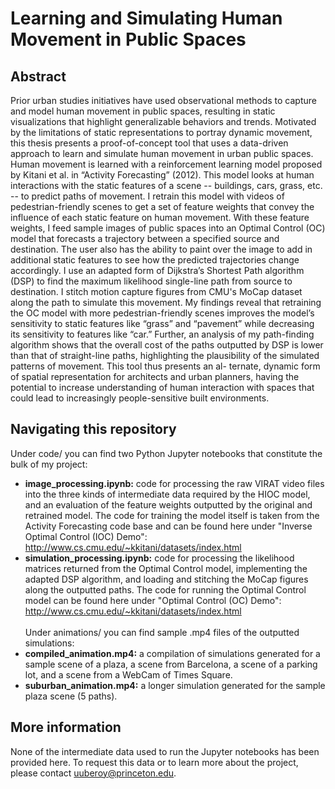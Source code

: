 # Learning and Simulating Human Movement in Public Spaces

## Abstract
Prior urban studies initiatives have used observational methods to capture and model human movement in public spaces, resulting in static visualizations that highlight generalizable behaviors and trends. Motivated by the limitations of static representations to portray dynamic movement, this thesis presents a proof-of-concept tool that uses a data-driven approach to learn and simulate human movement in urban public spaces. Human movement is learned with a reinforcement learning model proposed by Kitani et al. in “Activity Forecasting” (2012). This model looks at human interactions with the static features of a scene -- buildings, cars, grass, etc. -- to predict paths of movement. I retrain this model with videos of pedestrian-friendly scenes to get a set of feature weights that convey the influence of each static feature on human movement. With these feature weights, I feed sample images of public spaces into an Optimal Control (OC) model that forecasts a trajectory between a specified source and destination. The user also has the ability to paint over the image to add in additional static features to see how the predicted trajectories change accordingly. I use an adapted form of Dijkstra’s Shortest Path algorithm (DSP) to find the maximum likelihood single-line path from source to destination. I stitch motion capture figures from CMU's MoCap dataset along the path to simulate this movement. My findings reveal that retraining the OC model with more pedestrian-friendly scenes improves the model’s sensitivity to static features like “grass” and “pavement” while decreasing its sensitivity to features like “car.” Further, an analysis of my path-finding algorithm shows that the overall cost of the paths outputted by DSP is lower than that of straight-line paths, highlighting the plausibility of the simulated patterns of movement. This tool thus presents an al- ternate, dynamic form of spatial representation for architects and urban planners, having the potential to increase understanding of human interaction with spaces that could lead to increasingly people-sensitive built environments.

## Navigating this repository
Under code/ you can find two Python Jupyter notebooks that constitute the bulk of my project:
* **image_processing.ipynb:** code for processing the raw VIRAT video files into the three kinds of intermediate data required by the HIOC model, and an evaluation of the feature weights outputted by the original and retrained model. The code for training the model itself is taken from the Activity Forecasting code base and can be found here under "Inverse Optimal Control (IOC) Demo": http://www.cs.cmu.edu/~kkitani/datasets/index.html
* **simulation_processing.ipynb:** code for processing the likelihood matrices returned from the Optimal Control model, implementing the adapted DSP algorithm, and loading and stitching the MoCap figures along the outputted paths. The code for running the Optimal Control model can be found here under "Optimal Control (OC) Demo": http://www.cs.cmu.edu/~kkitani/datasets/index.html<br/><br/>
Under animations/ you can find sample .mp4 files of the outputted simulations:
* **compiled_animation.mp4:** a compilation of simulations generated for a sample scene of a plaza, a scene from Barcelona, a scene of a parking lot, and a scene from a WebCam of Times Square.
* **suburban_animation.mp4:** a longer simulation generated for the sample plaza scene (5 paths).

## More information
None of the intermediate data used to run the Jupyter notebooks has been provided here. To request this data or to learn more about the project, please contact uuberoy@princeton.edu.

